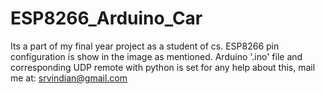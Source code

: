 # ESP8266_Arduino_Car
Its a part of my final year project as a student of cs.
ESP8266 pin configuration is show in the image as mentioned.
Arduino '.ino' file and corresponding UDP remote with python is set
for any help about this, mail me at: srvindian@gmail.com
